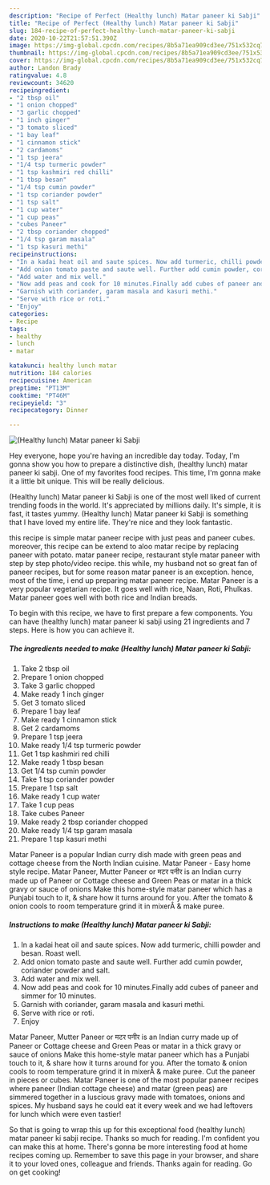 ```yaml
---
description: "Recipe of Perfect (Healthy lunch) Matar paneer ki Sabji"
title: "Recipe of Perfect (Healthy lunch) Matar paneer ki Sabji"
slug: 184-recipe-of-perfect-healthy-lunch-matar-paneer-ki-sabji
date: 2020-10-22T21:57:51.390Z
image: https://img-global.cpcdn.com/recipes/8b5a71ea909cd3ee/751x532cq70/healthy-lunch-matar-paneer-ki-sabji-recipe-main-photo.jpg
thumbnail: https://img-global.cpcdn.com/recipes/8b5a71ea909cd3ee/751x532cq70/healthy-lunch-matar-paneer-ki-sabji-recipe-main-photo.jpg
cover: https://img-global.cpcdn.com/recipes/8b5a71ea909cd3ee/751x532cq70/healthy-lunch-matar-paneer-ki-sabji-recipe-main-photo.jpg
author: Landon Brady
ratingvalue: 4.8
reviewcount: 34620
recipeingredient:
- "2 tbsp oil"
- "1 onion chopped"
- "3 garlic chopped"
- "1 inch ginger"
- "3 tomato sliced"
- "1 bay leaf"
- "1 cinnamon stick"
- "2 cardamoms"
- "1 tsp jeera"
- "1/4 tsp turmeric powder"
- "1 tsp kashmiri red chilli"
- "1 tbsp besan"
- "1/4 tsp cumin powder"
- "1 tsp coriander powder"
- "1 tsp salt"
- "1 cup water"
- "1 cup peas"
- "cubes Paneer"
- "2 tbsp coriander chopped"
- "1/4 tsp garam masala"
- "1 tsp kasuri methi"
recipeinstructions:
- "In a kadai heat oil and saute spices. Now add turmeric, chilli powder and besan. Roast well."
- "Add onion tomato paste and saute well. Further add cumin powder, coriander powder and salt."
- "Add water and mix well."
- "Now add peas and cook for 10 minutes.Finally add cubes of paneer and simmer for 10 minutes."
- "Garnish with coriander, garam masala and kasuri methi."
- "Serve with rice or roti."
- "Enjoy"
categories:
- Recipe
tags:
- healthy
- lunch
- matar

katakunci: healthy lunch matar 
nutrition: 184 calories
recipecuisine: American
preptime: "PT13M"
cooktime: "PT46M"
recipeyield: "3"
recipecategory: Dinner

---
```



![(Healthy lunch) Matar paneer ki Sabji](https://img-global.cpcdn.com/recipes/8b5a71ea909cd3ee/751x532cq70/healthy-lunch-matar-paneer-ki-sabji-recipe-main-photo.jpg)

Hey everyone, hope you're having an incredible day today. Today, I'm gonna show you how to prepare a distinctive dish, (healthy lunch) matar paneer ki sabji. One of my favorites food recipes. This time, I'm gonna make it a little bit unique. This will be really delicious.

(Healthy lunch) Matar paneer ki Sabji is one of the most well liked of current trending foods in the world. It's appreciated by millions daily. It's simple, it is fast, it tastes yummy. (Healthy lunch) Matar paneer ki Sabji is something that I have loved my entire life. They're nice and they look fantastic.

this recipe is simple matar paneer recipe with just peas and paneer cubes. moreover, this recipe can be extend to aloo matar recipe by replacing paneer with potato. matar paneer recipe, restaurant style matar paneer with step by step photo/video recipe. this while, my husband not so great fan of paneer recipes, but for some reason matar paneer is an exception. hence, most of the time, i end up preparing matar paneer recipe. Matar Paneer is a very popular vegetarian recipe. It goes well with rice, Naan, Roti, Phulkas. Matar paneer goes well with both rice and Indian breads.


To begin with this recipe, we have to first prepare a few components. You can have (healthy lunch) matar paneer ki sabji using 21 ingredients and 7 steps. Here is how you can achieve it.

<!--inarticleads1-->

##### The ingredients needed to make (Healthy lunch) Matar paneer ki Sabji:

1. Take 2 tbsp oil
1. Prepare 1 onion chopped
1. Take 3 garlic chopped
1. Make ready 1 inch ginger
1. Get 3 tomato sliced
1. Prepare 1 bay leaf
1. Make ready 1 cinnamon stick
1. Get 2 cardamoms
1. Prepare 1 tsp jeera
1. Make ready 1/4 tsp turmeric powder
1. Get 1 tsp kashmiri red chilli
1. Make ready 1 tbsp besan
1. Get 1/4 tsp cumin powder
1. Take 1 tsp coriander powder
1. Prepare 1 tsp salt
1. Make ready 1 cup water
1. Take 1 cup peas
1. Take cubes Paneer
1. Make ready 2 tbsp coriander chopped
1. Make ready 1/4 tsp garam masala
1. Prepare 1 tsp kasuri methi


Matar Paneer is a popular Indian curry dish made with green peas and cottage cheese from the North Indian cuisine. Matar Paneer - Easy home style recipe. Matar Paneer, Mutter Paneer or मटर पनीर is an Indian curry made up of Paneer or Cottage cheese and Green Peas or matar in a thick gravy or sauce of onions Make this home-style matar paneer which has a Punjabi touch to it, &amp; share how it turns around for you. After the tomato &amp; onion cools to room temperature grind it in mixerÂ &amp; make puree. 

<!--inarticleads2-->

##### Instructions to make (Healthy lunch) Matar paneer ki Sabji:

1. In a kadai heat oil and saute spices. Now add turmeric, chilli powder and besan. Roast well.
1. Add onion tomato paste and saute well. Further add cumin powder, coriander powder and salt.
1. Add water and mix well.
1. Now add peas and cook for 10 minutes.Finally add cubes of paneer and simmer for 10 minutes.
1. Garnish with coriander, garam masala and kasuri methi.
1. Serve with rice or roti.
1. Enjoy


Matar Paneer, Mutter Paneer or मटर पनीर is an Indian curry made up of Paneer or Cottage cheese and Green Peas or matar in a thick gravy or sauce of onions Make this home-style matar paneer which has a Punjabi touch to it, &amp; share how it turns around for you. After the tomato &amp; onion cools to room temperature grind it in mixerÂ &amp; make puree. Cut the paneer in pieces or cubes. Matar Paneer is one of the most popular paneer recipes where paneer (Indian cottage cheese) and matar (green peas) are simmered together in a luscious gravy made with tomatoes, onions and spices. My husband says he could eat it every week and we had leftovers for lunch which were even tastier! 

So that is going to wrap this up for this exceptional food (healthy lunch) matar paneer ki sabji recipe. Thanks so much for reading. I'm confident you can make this at home. There's gonna be more interesting food at home recipes coming up. Remember to save this page in your browser, and share it to your loved ones, colleague and friends. Thanks again for reading. Go on get cooking!
